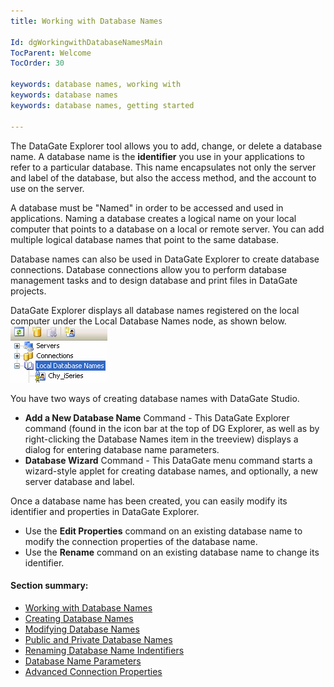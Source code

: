 ```yaml
---
title: Working with Database Names

Id: dgWorkingwithDatabaseNamesMain
TocParent: Welcome
TocOrder: 30

keywords: database names, working with
keywords: database names
keywords: database names, getting started

---
```


The DataGate Explorer tool allows you to add, change, or delete a database name. A database name is the **identifier** you use in your applications to refer to a particular database. This name encapsulates not only the server and label of the database, but also the access method, and the account to use on the server.

A database must be "Named" in order to be accessed and used in applications. Naming a database creates a logical name on your local computer that points to a database on a local or remote server. You can add multiple logical database names that point to the same database.

Database names can also be used in DataGate Explorer to create database connections. Database connections allow you to perform database management tasks and to design database and print files in DataGate projects.

DataGate Explorer displays all database names registered on the local computer under the Local Database Names node, as shown below.
![](Images/LocalDBNames.bmp)

You have two ways of creating database names with DataGate Studio.

- **Add a New Database Name**  Command - This DataGate Explorer command (found in the icon bar at the top of DG Explorer,
				as well as by 
					right-clicking the Database Names item in the treeview) displays a dialog
					for entering database name parameters.
- **Database Wizard**  Command - This DataGate menu command starts a wizard-style applet for
				creating database names, and optionally, a new server database and label.

Once a database name has been created, you can easily modify its identifier and properties in DataGate Explorer.

- Use the **Edit Properties**  command on an existing database name to modify the
					connection properties of the database name.
- Use the **Rename**  command on an existing database name to change its identifier.

#### Section summary:

- <a href="dgWorkingwithDatabaseNamesMain.htm" target="Main">Working with Database Names</a>
- <a href="dgCreatingDatabaseNames.htm" target="Main">Creating Database Names</a>
- <a href="dgModifyingDatabaseNames.htm" target="Main">Modifying Database Names</a>
- <a href="dgPublicandPrivateDatabaseNames.htm" target="Main">Public and Private Database Names</a>
- <a href="dgChangingDatabaseNames.htm" target="Main">Renaming Database Name Indentifiers</a>
- <a href="dgDatabaseNameParameters.htm" target="Main">Database Name Parameters</a>
- <a href="dgAdvancedConnectionProperties.htm" target="Main">Advanced Connection Properties</a>

